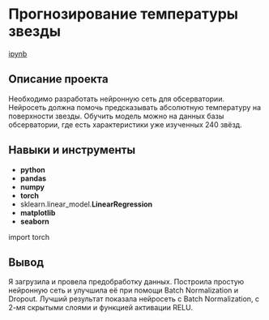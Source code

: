 # Прогнозирование температуры звезды

[ipynb](https://github.com/Ekaterina-Ann/Portfolio/blob/master/star_temperature/star_temperature.ipynb)

## Описание проекта

Необходимо разработать нейронную сеть для обсерватории. Нейросеть должна помочь предсказывать абсолютную температуру на поверхности звезды. Обучить модель можно на данных базы обсерватории, где есть характеристики уже изученных 240 звёзд.


## Навыки и инструменты

- **python**
- **pandas**
- **numpy**
- **torch**
- sklearn.linear_model.**LinearRegression**
- **matplotlib**
- **seaborn**

import torch


## Вывод

Я загрузила и провела предобработку данных. Построила простую нейронную сеть и улучшила её при помощи Batch Normalization и Dropout. Лучший результат показала нейросеть c Batch Normalization, с 2-мя скрытыми слоями и функцией активации RELU.
